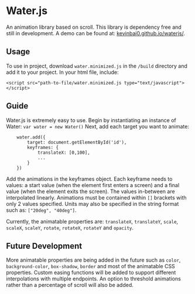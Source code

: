 # Water.js

An animation library based on scroll. This library is dependency free and still in development. A demo can be found at: [kevinbai0.github.io/waterjs/](https://kevinbai0.github.io/waterjs/ "WaterJS Homepage").

## Usage

To use in project, download `water.minimized.js` in the `/build` directory and add it to your project. In your html file, include: 

`<script src="path-to-file/water.minimized.js type="text/javascript"></script>`

## Guide

Water.js is extremely easy to use. Begin by instantiating an instance of Water: 
`var water = new Water()`
Next, add each target you want to animate: 

        water.add({
            target: document.getElementById('id'),
            keyframes: {
                translateX: [0,100],
                ...
            }
        })

Add the animations in the keyframes object. Each keyframe needs to values: a start value (when the element first enters a screen) and a final value (when the element exits the screen). The values in-between are interpolated linearly. Animations must be contained within `[]` brackets with only 2 values specified. Units may also be specified in the string format such as: `["20deg", "40deg"]`.

Currently, the animatable properties are: `translateX`, `translateY`, `scale`, `scaleX`, `scaleY`, `rotate`, `rotateX`, `rotateY` and `opacity`.

## Future Development

More animatable properties are being added in the future such as `color`, `background-color`, `box-shadow`, `border` and most of the animatable CSS properties. Custom easing functions will be added to support different interpolations with multiple endpoints. An option to threshold animations rather than a percentage of scroll will also be added.